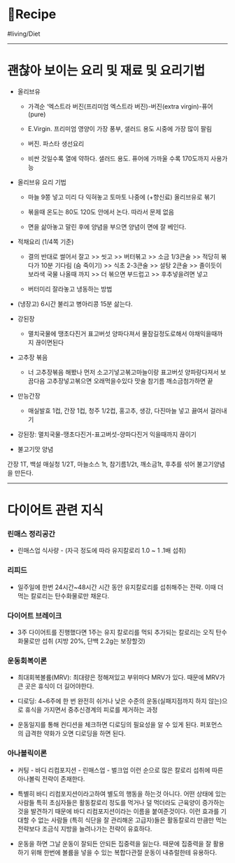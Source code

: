 # 🍳Recipe

#living/Diet

---



# 괜찮아 보이는 요리 및 재료 및 요리기법

* 올리브유

	* 가격순 ‘엑스트라 버진(프리미엄 엑스트라 버진)-버진(extra virgin)-퓨어(pure)

	* E.Virgin. 프리미엄 영양이 가장 풍부, 샐러드 용도 시중에 가장 많이 팔림

	* 버진. 파스타 생선요리

	* 비싼 것일수록 열에 약하다. 샐러드 용도. 퓨어에 가까울 수록 170도까지 사용가능

* 올리브유 요리 기법

	* 마늘 9쫑 넣고 미리 다 익혀놓고 토마토 나중에 (+향신료) 올리브유로 볶기

	* 볶을때 온도는 80도 120도 안에서 논다. 따라서 문제 없음

	* 면을 삶아놓고 말린 후에 양념을 부으면 양념이 면에 잘 베인다.

* 적채요리 (1/4쪽 기준)

	* 결의 반대로 썰어서 잘고 >> 씻고 >> 버터볶고 >> 소금 1/3큰술 >> 적당히 볶다가 10분 기다림 (숨 죽이기) >> 식초 2-3큰술 >> 설탕 2큰술 >> 졸이듯이 보라색 국물 나올때 까지 >> 더 볶으면 부드럽고 >> 후추넣을려면 넣고

	* 버터미리 잘라놓고 냉동하는 방법

* (냉장고) 6시간 불리고 병아리콩 15분 삶는다.

* 강된장

	* 멸치국물에 땡초다진거 표고버섯  양파다져서 물잠길정도로해서 야채익을때까지 끊이면된다

* 고추장 볶음

	* 너 고추장볶음 해봤나 먼저 소고기넣고볶고마늘이랑  표고버섯 양파랑다져서 보끔다음 고추장넣고볶으면 오래먹을수있다 맛술 참기름 깨소금첨가하면 끝

* 만능간장

	* 매실발효 1컵, 간장 1컵, 청주 1/2컵, 홍고추, 생강, 다진마늘 넣고 끓여서 걸러내기

* 강된장: 멸치국물-땡초다진거-표고버섯-양파다진거 익을때까지 끊이기

* 불고기맛 양념

간장 1T, 백설 매실청 1/2T, 마늘소스 1t, 참기름1/2t, 깨소금1t, 후추를 섞어 불고기양념을 만든다.



---



# 다이어트 관련 지식

### 린매스 정리공간

* 린매스업 식사량 - (자극 정도에 따라 유지칼로리 1.0 ~ 1 .1배 섭취)



### 리피드 

* 일주일에 한번 24시간~48시간 시간 동안  유지칼로리를 섭취해주는 전략. 이때 더 먹는 칼로리는 탄수화물로만 채운다. 



### 다이어트 브레이크 

* 3주 다이어트를 진행했다면 1주는 유지 칼로리를 먹되 추가되는 칼로리는 오직 탄수화물로만 섭취 (지방 20%, 단백 2.2g는 보장할것)



### 운동회복이론

* 최대회복볼륨(MRV): 최대량은 정해져있고 부위마다 MRV가 있다. 때문에 MRV가 큰 곳은 휴식이 더 길어야한다.

* 디로딩: 4~6주에 한 번 완전히 쉬거나 낮은 수준의 운동(실패지점까지 하지 않는)으로 휴식을 가지면서 중추신경계의 피로를 제거하는 과정

* 운동일지를 통해 컨디션을 체크하면 디로딩의 필요성을 알 수 있게 된다. 퍼포먼스의 급격한 약화가 오면 디로딩을 하면 된다.



### 아나볼릭이론

* 커팅 - 바디 리컴포지션 - 린매스업 - 벌크업 이런 순으로 많은 칼로리 섭취에 따른 아나볼릭 전략이 존재한다.

* 특별히 바디 리컴포지션이라고하여 별도의 행동을 하는것 아니다. 어떤 상태에 있는 사람들 특히 초심자들은 활동칼로리 정도를 먹거나 덜 먹더라도 근육양이 증가하는 것을 발견하기 때문에 바디 리컴포지션이라는 이름을 붙여준것이다. 이런 효과를 기대할 수 없는 사람들 (특히 식단을 잘 관리해온 고급자)들은 활동칼로리 만큼만 먹는 전략보다 조금식 지방을 늘려나가는 전략이 유효하다.

* 운동을 하면 그날 운동이 잘되든 안되든 집중력을 잃는다. 때문에 집중력을 잘 활용하기 위해 한번에 볼륨을 넣을 수 있는 복합다관절 운동이 내츄럴한테 유용하다.